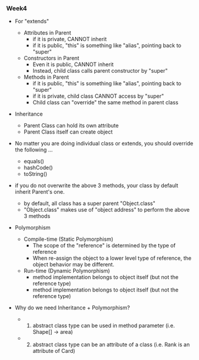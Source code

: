 ### Week4
- For "extends"
  - Attributes in Parent
    - if it is private, CANNOT inherit
    - if it is public, "this" is something like "alias", pointing back to "super"
  - Constructors in Parent
    - Even it is public, CANNOT inherit
    - Instead, child class calls parent constructor by "super"
  - Methods in Parent
    - if it is public, "this" is something like "alias", pointing back to "super"
    - if it is private, child class CANNOT access by "super"
    - Child class can "override" the same method in parent class
- Inheritance
  - Parent Class can hold its own attribute
  - Parent Class itself can create object
- No matter you are doing individual class or extends, you should override the following ...
  - equals()
  - hashCode()
  - toString()
- if you do not overwrite the above 3 methods, your class by default inherit Parent's one.
  - by default, all class has a super parent "Object.class"
  - "Object.class" makes use of "object address" to perform the above 3 methods
- Polymorphism
  - Compile-time (Static Polymorphism)
    - The scope of the "reference" is determined by the type of reference
    - When re-assign the object to a lower level type of reference, the object behavior may be different.
  - Run-time (Dynamic Polymorphism)
    - method implementation belongs to object itself (but not the reference type)
    - method implementation belongs to object itself (but not the reference type)

- Why do we need Inheritance + Polymorphism?
  - 1. abstract class type can be used in method parameter (i.e. Shape[] -> area)
  - 2. abstract class type can be an attribute of a class (i.e. Rank is an attribute of Card)
